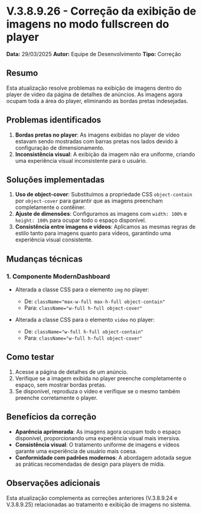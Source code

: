 # V.3.8.9.26 - Correção da exibição de imagens no modo fullscreen do player

**Data:** 29/03/2025
**Autor:** Equipe de Desenvolvimento
**Tipo:** Correção

## Resumo

Esta atualização resolve problemas na exibição de imagens dentro do player de vídeo da página de detalhes de anúncios. As imagens agora ocupam toda a área do player, eliminando as bordas pretas indesejadas.

## Problemas identificados

1. **Bordas pretas no player**: As imagens exibidas no player de vídeo estavam sendo mostradas com barras pretas nos lados devido à configuração de dimensionamento.
2. **Inconsistência visual**: A exibição da imagem não era uniforme, criando uma experiência visual inconsistente para o usuário.

## Soluções implementadas

1. **Uso de object-cover**: Substituímos a propriedade CSS `object-contain` por `object-cover` para garantir que as imagens preencham completamente o contêiner.
2. **Ajuste de dimensões**: Configuramos as imagens com `width: 100%` e `height: 100%` para ocupar todo o espaço disponível.
3. **Consistência entre imagens e vídeos**: Aplicamos as mesmas regras de estilo tanto para imagens quanto para vídeos, garantindo uma experiência visual consistente.

## Mudanças técnicas

### 1. Componente ModernDashboard

- Alterada a classe CSS para o elemento `img` no player:
  - De: `className="max-w-full max-h-full object-contain"`
  - Para: `className="w-full h-full object-cover"`

- Alterada a classe CSS para o elemento `video` no player:
  - De: `className="w-full h-full object-contain"`
  - Para: `className="w-full h-full object-cover"`

## Como testar

1. Acesse a página de detalhes de um anúncio.
2. Verifique se a imagem exibida no player preenche completamente o espaço, sem mostrar bordas pretas.
3. Se disponível, reproduza o vídeo e verifique se o mesmo também preenche corretamente o player.

## Benefícios da correção

- **Aparência aprimorada**: As imagens agora ocupam todo o espaço disponível, proporcionando uma experiência visual mais imersiva.
- **Consistência visual**: O tratamento uniforme de imagens e vídeos garante uma experiência de usuário mais coesa.
- **Conformidade com padrões modernos**: A abordagem adotada segue as práticas recomendadas de design para players de mídia.

## Observações adicionais

Esta atualização complementa as correções anteriores (V.3.8.9.24 e V.3.8.9.25) relacionadas ao tratamento e exibição de imagens no sistema. 
